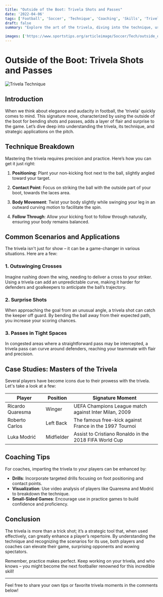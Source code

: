 ```yaml
---
title: "Outside of the Boot: Trivela Shots and Passes"
date: '2022-04-06'
tags: ['Football', 'Soccer', 'Technique', 'Coaching', 'Skills', 'Trivela', 'Shooting', 'Passing', 'Advanced Play']
draft: false
summary: "Explore the art of the trivela, diving into the technique, use cases, and notable players who excel at utilizing the outside of the boot to create jaw-dropping shots and passes."

images: ['https://www.sportstips.org/articleimage/Soccer/Tech/outside_of_the_boot_trivela_shots_and_passes.webp', 'https://example.com/trivela-image.jpg']
---
```


# Outside of the Boot: Trivela Shots and Passes

![Trivela Technique](https://example.com/trivela-image.jpg)

## Introduction

When we think about elegance and audacity in football, the 'trivela' quickly comes to mind. This signature move, characterized by using the outside of the boot for bending shots and passes, adds a layer of flair and surprise to the game. Let’s dive deep into understanding the trivela, its technique, and strategic applications on the pitch.

## Technique Breakdown

Mastering the trivela requires precision and practice. Here’s how you can get it just right:

1. **Positioning**: Plant your non-kicking foot next to the ball, slightly angled toward your target.
   
2. **Contact Point**: Focus on striking the ball with the outside part of your boot, towards the laces area.
   
3. **Body Movement**: Twist your body slightly while swinging your leg in an outward curving motion to facilitate the spin.

4. **Follow Through**: Allow your kicking foot to follow through naturally, ensuring your body remains balanced.

## Common Scenarios and Applications

The trivela isn't just for show – it can be a game-changer in various situations. Here are a few:

### 1. **Outswinging Crosses**

Imagine rushing down the wing, needing to deliver a cross to your striker. Using a trivela can add an unpredictable curve, making it harder for defenders and goalkeepers to anticipate the ball’s trajectory.

### 2. **Surprise Shots**

When approaching the goal from an unusual angle, a trivela shot can catch the keeper off guard. By bending the ball away from their expected path, you increase your scoring chances.

### 3. **Passes in Tight Spaces**

In congested areas where a straightforward pass may be intercepted, a trivela pass can curve around defenders, reaching your teammate with flair and precision.

## Case Studies: Masters of the Trivela

Several players have become icons due to their prowess with the trivela. Let's take a look at a few:

| Player            | Position           | Signature Moment                                             |
|-------------------|--------------------|--------------------------------------------------------------|
| Ricardo Quaresma  | Winger             | UEFA Champions League match against Inter Milan, 2009        |
| Roberto Carlos    | Left Back          | The famous free-kick against France in the 1997 Tournoi      |
| Luka Modrić       | Midfielder         | Assist to Cristiano Ronaldo in the 2018 FIFA World Cup       |

## Coaching Tips

For coaches, imparting the trivela to your players can be enhanced by:

- **Drills**: Incorporate targeted drills focusing on foot positioning and contact points.
- **Visualization**: Use video analysis of players like Quaresma and Modrić to breakdown the technique.
- **Small-Sided Games**: Encourage use in practice games to build confidence and proficiency.

## Conclusion

The trivela is more than a trick shot; it’s a strategic tool that, when used effectively, can greatly enhance a player’s repertoire. By understanding the technique and recognizing the scenarios for its use, both players and coaches can elevate their game, surprising opponents and wowing spectators.

Remember, practice makes perfect. Keep working on your trivela, and who knows – you might become the next footballer renowned for this incredible skill!

---

Feel free to share your own tips or favorite trivela moments in the comments below!
```
